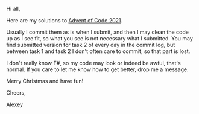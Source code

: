 ﻿Hi all,

Here are my solutions to [Advent of Code 2021](https://adventofcode.com/2021).

Usually I commit them as is when I submit, and then I may clean the code up as I see fit, so what you see is not necessary what I submitted. You may find submitted version
for task 2 of every day in the commit log, but between task 1 and task 2 I don't often care to commit, so that part is lost.

I don't really know F#, so my code may look or indeed be awful,
that's normal. If you care to let me know how to get better,
drop me a message.

Merry Christmas and have fun!

Cheers,

Alexey
